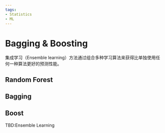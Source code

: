```yaml
---
tags:
- Statistics
- ML
---
```


# Bagging & Boosting

集成学习（Ensemble learning）方法通过组合多种学习算法来获得比单独使用任何一种算法更好的预测性能。

## Random Forest

## Bagging

## Boost

TBD:Ensemble Learning
